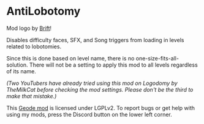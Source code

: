 # AntiLobotomy

Mod logo by [Brift](https://twitter.com/BriftXD)!

Disables difficulty faces, SFX, and Song triggers from loading in levels related to lobotomies.

Since this is done based on level name, there is no one-size-fits-all-solution.
There will not be a setting to apply this mod to all levels regardless of its name.

<cy>*(Two YouTubers have already tried using this mod on Logodomy by TheMilkCat before checking the mod settings. Please don't be the third to make that mistake.)*</c>

This [Geode mod](https://geode-sdk.org) is licensed under LGPLv2. To report bugs or get help with using my mods, press the Discord button on the lower left corner.